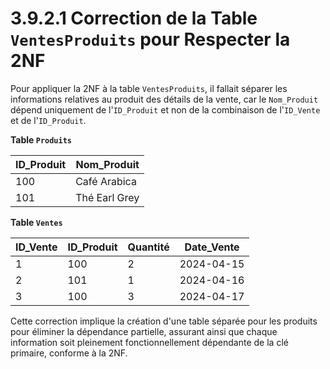 # 3.9.2.1 Correction de la Table `VentesProduits` pour Respecter la 2NF

Pour appliquer la 2NF à la table `VentesProduits`, il fallait séparer les informations relatives au produit des détails de la vente, car le `Nom_Produit` dépend uniquement de l'`ID_Produit` et non de la combinaison de l'`ID_Vente` et de l'`ID_Produit`.

**Table `Produits`**

| ID_Produit | Nom_Produit   |
| ---------- | ------------- |
| 100        | Café Arabica  |
| 101        | Thé Earl Grey |

**Table `Ventes`**

| ID_Vente | ID_Produit | Quantité | Date_Vente |
| -------- | ---------- | -------- | ---------- |
| 1        | 100        | 2        | 2024-04-15 |
| 2        | 101        | 1        | 2024-04-16 |
| 3        | 100        | 3        | 2024-04-17 |

Cette correction implique la création d'une table séparée pour les produits pour éliminer la dépendance partielle, assurant ainsi que chaque information soit pleinement fonctionnellement dépendante de la clé primaire, conforme à la 2NF.